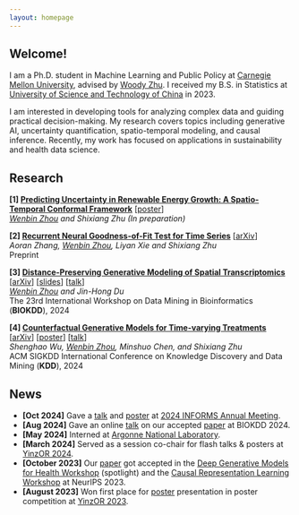```yaml
---
layout: homepage
---
```


## Welcome!

I am a Ph.D. student in Machine Learning and Public Policy at [Carnegie Mellon University](https://www.cmu.edu/), advised by [Woody Zhu](https://sites.google.com/view/woodyzhu). I received my B.S. in Statistics at [University of Science and Technology of China](https://en.ustc.edu.cn/) in 2023. 

I am interested in developing tools for analyzing complex data and guiding practical decision-making.
My research covers topics including generative AI, uncertainty quantification, spatio-temporal modeling, and causal inference.
Recently, my work has focused on applications in sustainability and health data science.

## Research

<b>[1] [Predicting Uncertainty in Renewable Energy Growth: A Spatio-Temporal Conformal Framework]()</b> [[poster](../assets/files/stcp-poster.pdf)]<br/>
*<u>Wenbin Zhou</u> and Shixiang Zhu (In preparation)* <br/>

<b>[2] [Recurrent Neural Goodness-of-Fit Test for Time Series](https://arxiv.org/abs/2410.13986)</b> [[arXiv](https://arxiv.org/abs/2410.13986)]<br/>
*Aoran Zhang, <u>Wenbin Zhou</u>, Liyan Xie and Shixiang Zhu* <br/>
Preprint

<b>[3] [Distance-Preserving Generative Modeling of Spatial Transcriptomics](https://arxiv.org/abs/2408.00911)</b> [[arXiv](https://arxiv.org/abs/2408.00911)] [[slides](../assets/files/biokdd2024-slides.pdf)] [[talk](https://youtu.be/zaxljiLN5Sc)]<br/>
*<u>Wenbin Zhou</u> and Jin-Hong Du* <br/>
The 23rd International Workshop on Data Mining in Bioinformatics (**BIOKDD**), 2024

<b>[4] [Counterfactual Generative Models for Time-varying Treatments](https://dl.acm.org/doi/10.1145/3637528.3671950)</b> 
[[arXiv](https://arxiv.org/abs/2305.15742)] [[poster](../assets/files/kdd2024-poster.pdf)] [[talk]()]<br/>
*Shenghao Wu, <u>Wenbin Zhou</u>, Minshuo Chen, and Shixiang Zhu* <br/>
ACM SIGKDD International Conference on Knowledge Discovery and Data Mining (**KDD**), 2024

## News
- **[Oct 2024]** Gave a [talk](https://submissions.mirasmart.com/InformsAnnual2024/Itinerary/PresentationDetail.aspx?evdid=2036) and [poster](../assets/files/stcp-poster.pdf) at [2024 INFORMS Annual Meeting](https://meetings.informs.org/wordpress/seattle2024/).
- **[Aug 2024]** Gave an online [talk](https://youtu.be/zaxljiLN5Sc) on our accepted [paper](https://arxiv.org/abs/2408.00911) at BIOKDD 2024.
- **[May 2024]** Interned at [Argonne National Laboratory](https://www.anl.gov/).
- **[March 2024]** Served as a session co-chair for flash talks & posters at [YinzOR 2024](https://yinzor.cmuinforms.org/).
- **[October 2023]** Our [paper](https://arxiv.org/abs/2305.15742) got accepted in the [Deep Generative Models for Health Workshop](https://neurips.cc/virtual/2023/workshop/66495) (spotlight) and the [Causal Representation Learning Workshop](https://crl-workshop.github.io/) at NeurIPS 2023.
- **[August 2023]** Won first place for [poster](../assets/files/counterfactualposter.pdf) presentation in poster competition at [YinzOR 2023](https://yinzor.cmuinforms.org/2023/).
